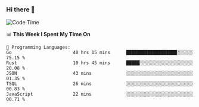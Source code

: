 ### Hi there 👋

<!--
**CrazyCollin/crazycollin** is a ✨ _special_ ✨ repository because its `README.md` (this file) appears on your GitHub profile.

Here are some ideas to get you started:

- 🔭 I’m currently working on ...
- 🌱 I’m currently learning ...
- 👯 I’m looking to collaborate on ...
- 🤔 I’m looking for help with ...
- 💬 Ask me about ...
- 📫 How to reach me: ...
- 😄 Pronouns: ...
- ⚡ Fun fact: ...
-->

<!--START_SECTION:waka-->
![Code Time](http://img.shields.io/badge/Code%20Time-1%2C024%20hrs%2051%20mins-blue)

📊 **This Week I Spent My Time On** 

```text
💬 Programming Languages: 
Go                       40 hrs 15 mins      ███████████████████░░░░░░   75.15 % 
Rust                     10 hrs 45 mins      █████░░░░░░░░░░░░░░░░░░░░   20.08 % 
JSON                     43 mins             ░░░░░░░░░░░░░░░░░░░░░░░░░   01.35 % 
TSQL                     26 mins             ░░░░░░░░░░░░░░░░░░░░░░░░░   00.83 % 
JavaScript               22 mins             ░░░░░░░░░░░░░░░░░░░░░░░░░   00.71 % 
```


<!--END_SECTION:waka-->
